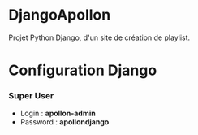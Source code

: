 # DjangoApollon
Projet Python Django, d'un site de création de playlist.

# Configuration Django
### Super User 
- Login : __apollon-admin__
- Password : __apollondjango__